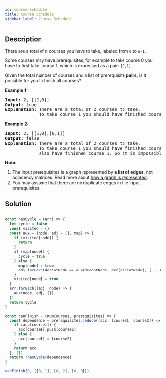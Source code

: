 ```yaml
---
id: course-schedule
title: Course Schedule
sidebar_label: Course Schedule
---
```

## Description
<div class="description">
<p>There are a total of <i>n</i> courses you have to take, labeled from <code>0</code> to <code>n-1</code>.</p>

<p>Some courses may have prerequisites, for example to take course 0 you have to first take course 1, which is expressed as a pair: <code>[0,1]</code></p>

<p>Given the total number of courses and a list of prerequisite <b>pairs</b>, is it possible for you to finish all courses?</p>

<p><strong>Example 1:</strong></p>

<pre>
<strong>Input:</strong> 2, [[1,0]] 
<strong>Output: </strong>true
<strong>Explanation:</strong>&nbsp;There are a total of 2 courses to take. 
&nbsp;            To take course 1 you should have finished course 0. So it is possible.</pre>

<p><strong>Example 2:</strong></p>

<pre>
<strong>Input:</strong> 2, [[1,0],[0,1]]
<strong>Output: </strong>false
<strong>Explanation:</strong>&nbsp;There are a total of 2 courses to take. 
&nbsp;            To take course 1 you should have finished course 0, and to take course 0 you should
&nbsp;            also have finished course 1. So it is impossible.
</pre>

<p><b>Note:</b></p>

<ol>
	<li>The input prerequisites is a graph represented by <b>a list of edges</b>, not adjacency matrices. Read more about <a href="https://www.khanacademy.org/computing/computer-science/algorithms/graph-representation/a/representing-graphs" target="_blank">how a graph is represented</a>.</li>
	<li>You may assume that there are no duplicate edges in the input prerequisites.</li>
</ol>

</div>

## Solution
```javascript

const hasCycle = (arr) => {
  let cycle = false
  const visited = {}
  const aux = (node, adj = [], map) => {
    if (visited[node]) {
      return
    }
    if (map[node]) {
      cycle = true
    } else {
      map[node] = true
      adj.forEach(decentNode => aux(decentNode, arr[decentNode], { ...map }))
    }
    visited[node] = true
  }
  arr.forEach((adj, node) => {
    aux(node, adj, {})
  })
  return cycle
}

const canFinish = (numCourses, prerequisites) => {
  const dependence = prerequisites.reduce((acc, [course1, course2]) => {
    if (acc[course1]) {
      acc[course1].push(course2)
    } else {
      acc[course1] = [course2]
    }
    return acc
  }, [])
  return !hasCycle(dependence)
}

canFinish(0, [[0, 1], [0, 2], [0, 3]])

```